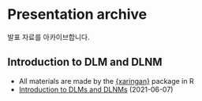 # Presentation archive
발표 자료를 아카이브합니다.

## Introduction to DLM and DLNM
* All materials are made by the [{xaringan}](https://github.com/yihui/xaringan) package in R
* [Introduction to DLMs and DLNMs](https://g-abcwork.github.io/Presentation/DLM%2C%20DLNMs/Introduction_dlm%2Cdlnms.html) (2021-06-07)
